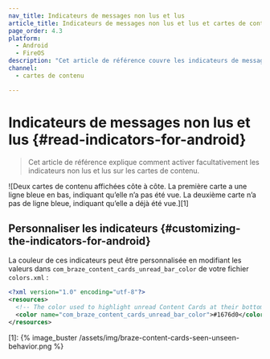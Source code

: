```yaml
---
nav_title: Indicateurs de messages non lus et lus
article_title: Indicateurs de messages non lus et lus et cartes de contenu pour Android et FireOS
page_order: 4.3
platform: 
  - Android
  - FireOS
description: "Cet article de référence couvre les indicateurs de messages non lus et lus pour Android et FireOS et la manière de les implémenter dans vos cartes de contenu."
channel:
  - cartes de contenu

---
```


# Indicateurs de messages non lus et lus {#read-indicators-for-android}

> Cet article de référence explique comment activer facultativement les indicateurs non lus et lus sur les cartes de contenu.

![Deux cartes de contenu affichées côte à côte. La première carte a une ligne bleue en bas, indiquant qu’elle n’a pas été vue. La deuxième carte n’a pas de ligne bleue, indiquant qu’elle a déjà été vue.][1]

## Personnaliser les indicateurs {#customizing-the-indicators-for-android}
La couleur de ces indicateurs peut être personnalisée en modifiant les valeurs dans `com_braze_content_cards_unread_bar_color` de votre fichier `colors.xml` :

```xml
<?xml version="1.0" encoding="utf-8"?>
<resources>
  <!-- The color used to highlight unread Content Cards at their bottom edge -->
  <color name="com_braze_content_cards_unread_bar_color">#1676d0</color>
</resources>
```

[1]: {% image_buster /assets/img/braze-content-cards-seen-unseen-behavior.png %}
